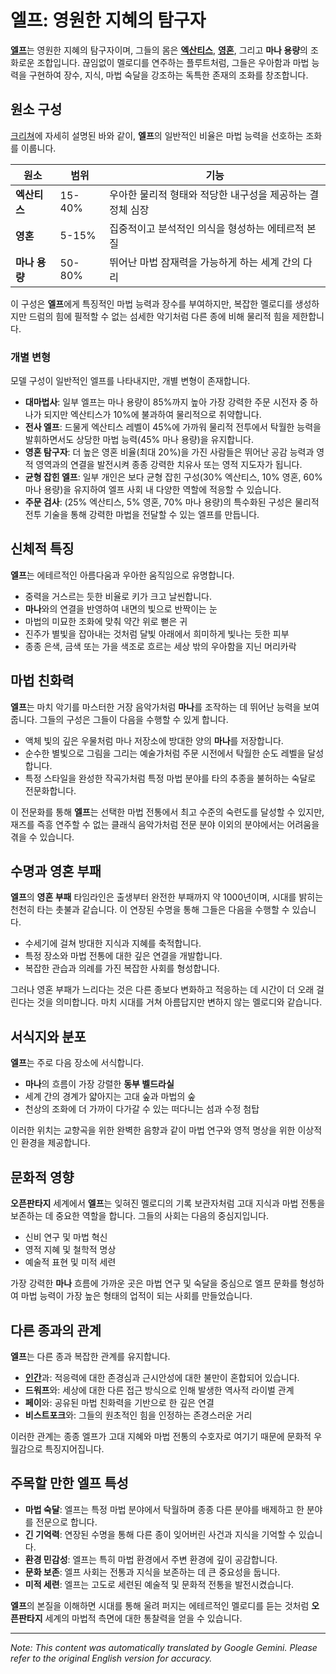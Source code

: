 # **엘프**: 영원한 지혜의 탐구자

[**엘프**](/codex/Creatures/Elves.md)는 영원한 지혜의 탐구자이며, 그들의 몸은 [**엑산티스**](/codex/Basic/Exanthis.md), [**영혼**](/codex/Basic/Soul.md), 그리고 **마나 용량**의 조화로운 조합입니다. 끊임없이 멜로디를 연주하는 플루트처럼, 그들은 우아함과 마법 능력을 구현하여 장수, 지식, 마법 숙달을 강조하는 독특한 존재의 조화를 창조합니다.

## 원소 구성

[크리쳐](/codex/Creatures/Creatures.md)에 자세히 설명된 바와 같이, **엘프**의 일반적인 비율은 마법 능력을 선호하는 조화를 이룹니다.

| 원소 | 범위 | 기능 |
|---------|------------|----------|
| **엑산티스** | 15-40% | 우아한 물리적 형태와 적당한 내구성을 제공하는 결정체 심장 |
| **영혼** | 5-15% | 집중적이고 분석적인 의식을 형성하는 에테르적 본질 |
| **마나 용량** | 50-80% | 뛰어난 마법 잠재력을 가능하게 하는 세계 간의 다리 |

이 구성은 **엘프**에게 특징적인 마법 능력과 장수를 부여하지만, 복잡한 멜로디를 생성하지만 드럼의 힘에 필적할 수 없는 섬세한 악기처럼 다른 종에 비해 물리적 힘을 제한합니다.

### 개별 변형

모델 구성이 일반적인 엘프를 나타내지만, 개별 변형이 존재합니다.

- **대마법사**: 일부 엘프는 마나 용량이 85%까지 높아 가장 강력한 주문 시전자 중 하나가 되지만 엑산티스가 10%에 불과하여 물리적으로 취약합니다.
- **전사 엘프**: 드물게 엑산티스 레벨이 45%에 가까워 물리적 전투에서 탁월한 능력을 발휘하면서도 상당한 마법 능력(45% 마나 용량)을 유지합니다.
- **영혼 탐구자**: 더 높은 영혼 비율(최대 20%)을 가진 사람들은 뛰어난 공감 능력과 영적 영역과의 연결을 발전시켜 종종 강력한 치유사 또는 영적 지도자가 됩니다.
- **균형 잡힌 엘프**: 일부 개인은 보다 균형 잡힌 구성(30% 엑산티스, 10% 영혼, 60% 마나 용량)을 유지하여 엘프 사회 내 다양한 역할에 적응할 수 있습니다.
- **주문 검사**: (25% 엑산티스, 5% 영혼, 70% 마나 용량)의 특수화된 구성은 물리적 전투 기술을 통해 강력한 마법을 전달할 수 있는 엘프를 만듭니다.

## 신체적 특징

**엘프**는 에테르적인 아름다움과 우아한 움직임으로 유명합니다.
- 중력을 거스르는 듯한 비율로 키가 크고 날씬합니다.
- **마나**와의 연결을 반영하여 내면의 빛으로 반짝이는 눈
- 마법의 미묘한 조화에 맞춰 약간 위로 뻗은 귀
- 진주가 별빛을 잡아내는 것처럼 달빛 아래에서 희미하게 빛나는 듯한 피부
- 종종 은색, 금색 또는 가을 색조로 흐르는 세상 밖의 우아함을 지닌 머리카락

## 마법 친화력

**엘프**는 마치 악기를 마스터한 거장 음악가처럼 **마나**를 조작하는 데 뛰어난 능력을 보여줍니다. 그들의 구성은 그들이 다음을 수행할 수 있게 합니다.
- 액체 빛의 깊은 우물처럼 마나 저장소에 방대한 양의 **마나**를 저장합니다.
- 순수한 별빛으로 그림을 그리는 예술가처럼 주문 시전에서 탁월한 순도 레벨을 달성합니다.
- 특정 스타일을 완성한 작곡가처럼 특정 마법 분야를 타의 추종을 불허하는 숙달로 전문화합니다.

이 전문화를 통해 **엘프**는 선택한 마법 전통에서 최고 수준의 숙련도를 달성할 수 있지만, 재즈를 즉흥 연주할 수 없는 클래식 음악가처럼 전문 분야 이외의 분야에서는 어려움을 겪을 수 있습니다.

## 수명과 영혼 부패

**엘프**의 **영혼 부패** 타임라인은 출생부터 완전한 부패까지 약 1000년이며, 시대를 밝히는 천천히 타는 촛불과 같습니다. 이 연장된 수명을 통해 그들은 다음을 수행할 수 있습니다.
- 수세기에 걸쳐 방대한 지식과 지혜를 축적합니다.
- 특정 장소와 마법 전통에 대한 깊은 연결을 개발합니다.
- 복잡한 관습과 의례를 가진 복잡한 사회를 형성합니다.

그러나 영혼 부패가 느리다는 것은 다른 종보다 변화하고 적응하는 데 시간이 더 오래 걸린다는 것을 의미합니다. 마치 시대를 거쳐 아름답지만 변하지 않는 멜로디와 같습니다.

## 서식지와 분포

**엘프**는 주로 다음 장소에 서식합니다.
- **마나**의 흐름이 가장 강렬한 **동부 벨드라실**
- 세계 간의 경계가 얇아지는 고대 숲과 마법의 숲
- 천상의 조화에 더 가까이 다가갈 수 있는 떠다니는 섬과 수정 첨탑

이러한 위치는 교향곡을 위한 완벽한 음향과 같이 마법 연구와 영적 명상을 위한 이상적인 환경을 제공합니다.

## 문화적 영향

**오픈판타지** 세계에서 **엘프**는 잊혀진 멜로디의 기록 보관자처럼 고대 지식과 마법 전통을 보존하는 데 중요한 역할을 합니다. 그들의 사회는 다음의 중심지입니다.
- 신비 연구 및 마법 혁신
- 영적 지혜 및 철학적 명상
- 예술적 표현 및 미적 세련

가장 강력한 **마나** 흐름에 가까운 곳은 마법 연구 및 숙달을 중심으로 엘프 문화를 형성하여 마법 능력이 가장 높은 형태의 업적이 되는 사회를 만들었습니다.

## 다른 종과의 관계

**엘프**는 다른 종과 복잡한 관계를 유지합니다.
- [**인간**](/codex/Creatures/Human.md)과: 적응력에 대한 존경심과 근시안성에 대한 불만이 혼합되어 있습니다.
- **드워프**와: 세상에 대한 다른 접근 방식으로 인해 발생한 역사적 라이벌 관계
- **페이**와: 공유된 마법 친화력을 기반으로 한 깊은 연결
- **비스트포크**와: 그들의 원초적인 힘을 인정하는 존경스러운 거리

이러한 관계는 종종 엘프가 고대 지혜와 마법 전통의 수호자로 여기기 때문에 문화적 우월감으로 특징지어집니다.

## 주목할 만한 엘프 특성

- **마법 숙달**: 엘프는 특정 마법 분야에서 탁월하며 종종 다른 분야를 배제하고 한 분야를 전문으로 합니다.
- **긴 기억력**: 연장된 수명을 통해 다른 종이 잊어버린 사건과 지식을 기억할 수 있습니다.
- **환경 민감성**: 엘프는 특히 마법 환경에서 주변 환경에 깊이 공감합니다.
- **문화 보존**: 엘프 사회는 전통과 지식을 보존하는 데 큰 중요성을 둡니다.
- **미적 세련**: 엘프는 고도로 세련된 예술적 및 문화적 전통을 발전시켰습니다.

**엘프**의 본질을 이해하면 시대를 통해 울려 퍼지는 에테르적인 멜로디를 듣는 것처럼 **오픈판타지** 세계의 마법적 측면에 대한 통찰력을 얻을 수 있습니다.


---
_Note: This content was automatically translated by Google Gemini. Please refer to the original English version for accuracy._